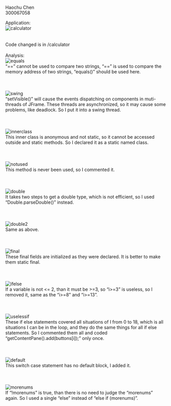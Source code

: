 Haochu Chen
<br/>
300067058

Application:
<br/>
![calculator](img/calculator.png)
<br/>
<br/>
<br/>
Code changed is in /calculator
<br/>
<br/>
Analysis:
<br/>
![equals](img/equals.png)
<br/>
“==” cannot be used to compare two strings, “==” is used to compare the memory address of two strings, “equals()” should be used here.
<br/>
<br/>
<br/>
<br/>
![swing](img/swing.png)
<br/>
“setVisible()” will cause the events dispatching on components in muti-threads of JFrame. These threads are asynchronized, so it may cause some problems, like deadlock. So I put it into a swing thread.
<br/>
<br/>
<br/>
<br/>
![innerclass](img/innerclass.png)
<br/>
This inner class is anonymous and not static, so it cannot be accessed outside and static methods. So I declared it as a static named class.
<br/>
<br/>
<br/>
<br/>
![notused](img/notused.png)
<br/>
This method is never been used, so I commented it.
<br/>
<br/>
<br/>
<br/>
![double](img/double.png)
<br/>
It takes two steps to get a double type, which is not efficient, so I used “Double.parseDouble()” instead.
<br/>
<br/>
<br/>
<br/>
![double2](img/double2.png)
<br/>
Same as above.
<br/>
<br/>
<br/>
<br/>
![final](img/final.png)
<br/>
These final fields are initialized as they were declared. It is better to make them static final.
<br/>
<br/>
<br/>
<br/>
![ifelse](img/ifelse.png)
<br/>
If a variable is not <= 2, than it must be >=3, so “i>=3” is useless, so I removed it, same as the “i>=8” and “i>=13”.
<br/>
<br/>
<br/>
<br/>
![uselessif](img/uselessif.png)
<br/>
These if else statements covered all situations of I from 0 to 18, which is all situations I can be in the loop, and they do the same things for all if else statements. So I commented them all and coded “getContentPane().add(buttons[i]);” only once.
<br/>
<br/>
<br/>
<br/>
![default](img/default.png)
<br/>
This switch case statement has no default block, I added it.
<br/>
<br/>
<br/>
<br/>
![morenums](img/morenums.png)
<br/>
If “!morenums” is true, than there is no need to judge the “morenums” again. So I used a single “else” instead of “else if (morenums)”.
